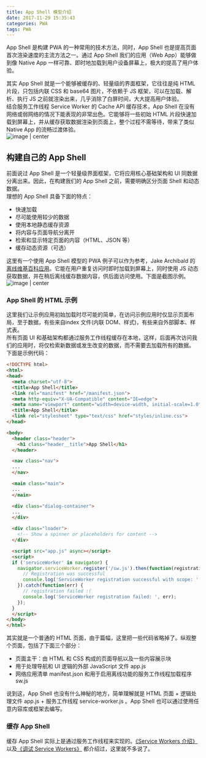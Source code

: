 ```yaml
---
title: App Shell 模型介绍
date: 2017-11-29 15:35:43 
categories: PWA
tags: PWA
---
```

App Shell 是构建 PWA 的一种常用的技术方法，同时，App Shell 也是提高页面首次渲染速度的主流方法之一。通过 App Shell 我们的应用（Web App）能够做到像 Native App 一样可靠、即时地加载到用户设备屏幕上，极大的提高了用户体验。 
<!-- more --> 
其实 App Shell 就是一个能够被缓存的、轻量级的界面框架，它往往是纯 HTML 片段，只包括内联 CSS 和 base64 图片，不依赖于 JS 框架，可以在加载、解析、执行 JS 之前就渲染出来，几乎消除了白屏时间，大大提高用户体验。  
结合服务工作线程 Service Worker 的 Cache API 缓存技术，App Shell 在没有网络或弱网络的情况下能表现的非常出色。它能够将一些初始 HTML 片段快速加载到屏幕上，并从缓存获取数据渲染到页面上，整个过程不需等待，带来了类似 Native App 的流畅过渡体验。  
![image | center](https://gw.alicdn.com/tfs/TB1CG2IdgMPMeJjy1XdXXasrXXa-743-550.png "")

## 构建自己的 App Shell
前面说过 App Shell 是一个轻量级界面框架，它将应用核心基础架构和 UI 同数据分离出来。因此，在构建我们的 App Shell 之前，需要明确区分页面 Shell 和动态数据。  
理想的 App Shell 具备下面的特点：
* 快速加载
* 尽可能使用较少的数据
* 使用本地静态缓存资源
* 将内容与页面导航分离开
* 检索和显示特定页面的内容（HTML、JSON 等）
* 缓存动态资源（可选）


这里有一个使用 App Shell 模型的 PWA 例子可以作为参考，Jake Archibald 的[离线维基百科应用](https://wiki-offline.jakearchibald.com/wiki/Rick_and_Morty)。它能在用户重复访问时即时加载到屏幕上，同时使用 JS 动态获取数据，并在稍后离线缓存数据内容，供后面访问使用。下面是截图示例。  
![image | center](https://gw.alicdn.com/tfs/TB1Q5g7dgMPMeJjy1XdXXasrXXa-1796-1280.jpg "")

### App Shell 的 HTML 示例
这里我们让示例应用初始加载时尽可能的简单，在访问示例应用时仅显示页面布局，至于数据，有些来自index 文件(内联 DOM、样式)，有些来自外部脚本、样式表。  
所有页面 UI 和基础架构都通过服务工作线程缓存在本地，这样，后面再次访问我们的应用时，将仅检索新数据或发生改变的数据，而不需要去加载所有的数据。  
下面是示例代码：
```html
<!DOCTYPE html>
<html>
<head>
  <meta charset="utf-8">
  <title>App Shell</title>
  <link rel="manifest" href="/manifest.json">
  <meta http-equiv="X-UA-Compatible" content="IE=edge">
  <meta name="viewport" content="width=device-width, initial-scale=1.0">
  <title>App Shell</title>
  <link rel="stylesheet" type="text/css" href="styles/inline.css">
</head>

<body>
  <header class="header">
    <h1 class="header__title">App Shell</h1>
  </header>

  <nav class="nav">
  ...
  </nav>

  <main class="main">
  ...
  </main>

  <div class="dialog-container">
  ...
  </div>

  <div class="loader">
    <!-- Show a spinner or placeholders for content -->
  </div>

  <script src="app.js" async></script>
  <script>
  if ('serviceWorker' in navigator) {
    navigator.serviceWorker.register('/sw.js').then(function(registration) {
      // Registration was successful
      console.log('ServiceWorker registration successful with scope: ', registration.scope);
    }).catch(function(err) {
      // registration failed :(
      console.log('ServiceWorker registration failed: ', err);
    });
  }
  </script>
</body>
</html>
```
其实就是一个普通的 HTML 页面，由于篇幅，这里把一些代码省略掉了。纵观整个页面，包括了下面三个部分：
* 页面主干：由 HTML 和 CSS 构成的页面导航以及一些内容展示块
* 用于处理导航和 UI 逻辑的外部 JavaScript 文件 app.js
* 网络应用清单 manifest.json 和用于启用离线功能的服务工作线程加载程序 sw.js


说到这，App Shell 也没有什么神秘的地方，简单理解就是 HTML 页面 + 逻辑处理文件 app.js + 服务工作线程 service-worker.js 。App Shell 也可以通过使用任意内容库或框架去编写。
### 缓存 App Shell
缓存 App Shell 实际上是通过服务工作线程来实现的。[《Service Workers 介绍》]() 以及[《调试 Service Workers》]() 都介绍过，这里就不多说了。
